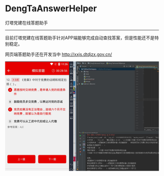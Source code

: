 # DengTaAnswerHelper
灯塔党建在线答题助手

---

目前灯塔党建在线答题助手针对APP端能够完成自动查找答案，但是性能还不是特别稳定。

网页端答题助手还在开发当中
http://xxjs.dtdjzx.gov.cn/

![image](https://github.com/itas109/DengTaAnswerHelper/raw/master/pic/0.jpg)
